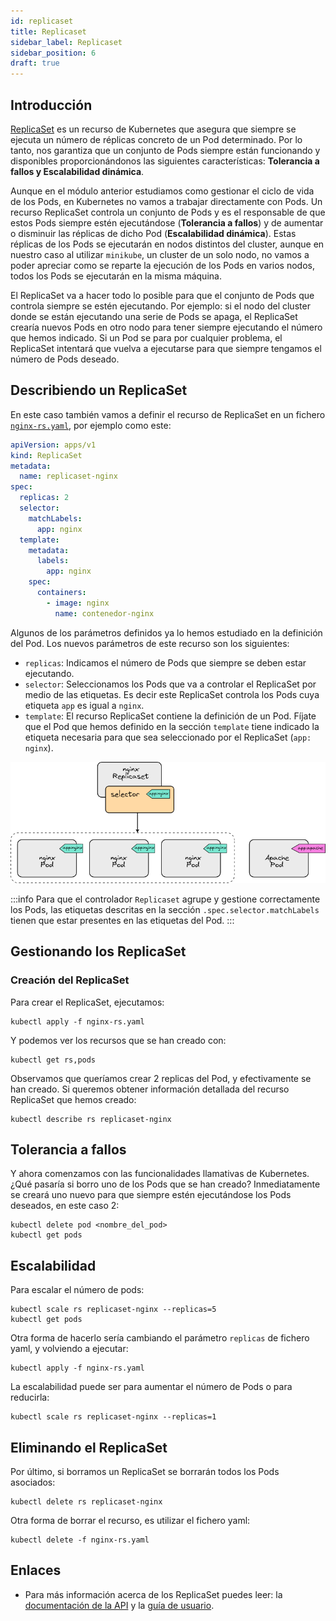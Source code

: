 ```yaml
---
id: replicaset
title: Replicaset
sidebar_label: Replicaset
sidebar_position: 6
draft: true
---
```



## Introducción

[ReplicaSet](https://kubernetes.io/es/docs/concepts/workloads/controllers/replicaset/) es un recurso de Kubernetes que asegura que siempre se ejecuta un número de réplicas concreto de un Pod determinado.
Por lo tanto, nos garantiza que un conjunto de Pods siempre están funcionando y disponibles proporcionándonos las siguientes características: **Tolerancia a fallos y Escalabilidad dinámica**.

Aunque en el módulo anterior estudiamos como gestionar el ciclo de vida de los Pods, en Kubernetes no vamos a trabajar directamente con Pods. Un recurso ReplicaSet controla un conjunto de Pods y
es el responsable de que estos Pods siempre estén ejecutándose (**Tolerancia a fallos**) y de aumentar o disminuir las réplicas de dicho Pod (**Escalabilidad dinámica**). Estas réplicas de los Pods se
ejecutarán en nodos distintos del cluster, aunque en nuestro caso al utilizar `minikube`, un cluster de un solo nodo, no vamos a poder apreciar como se reparte la ejecución de los Pods en varios nodos,
todos los Pods se ejecutarán en la misma máquina.

El ReplicaSet va a hacer todo lo posible para que el conjunto de Pods que controla siempre se estén ejecutando. Por ejemplo: si el nodo del cluster donde se están ejecutando una serie de Pods se apaga,
el ReplicaSet crearía nuevos Pods en otro nodo para tener siempre ejecutando el número que hemos indicado. Si un Pod se para por cualquier problema, el ReplicaSet intentará que vuelva a ejecutarse
para que siempre tengamos el número de Pods deseado.

## Describiendo un ReplicaSet

En este caso también vamos a definir el recurso de ReplicaSet en un fichero [`nginx-rs.yaml`](./05/files/nginx-rs.yaml), por ejemplo como este:

```yaml
apiVersion: apps/v1
kind: ReplicaSet
metadata:
  name: replicaset-nginx
spec:
  replicas: 2
  selector:
    matchLabels:
      app: nginx
  template:
    metadata:
      labels:
        app: nginx
    spec:
      containers:
        - image: nginx
          name: contenedor-nginx
```

Algunos de los parámetros definidos ya lo hemos estudiado en la definición del Pod. Los nuevos parámetros de este recurso son los siguientes:

* `replicas`: Indicamos el número de Pods que siempre se deben estar ejecutando.
* `selector`: Seleccionamos los Pods que va a controlar el ReplicaSet por medio de las etiquetas. Es decir este ReplicaSet controla los Pods cuya etiqueta `app` es igual a `nginx`.
* `template`: El recurso ReplicaSet contiene la definición de un Pod. Fíjate que el Pod que hemos definido en la sección `template` tiene indicado la etiqueta necesaria para que sea
seleccionado por el ReplicaSet (`app: nginx`).

![](./05/img/01-rs.png#center)

:::info Para que el controlador `Replicaset` agrupe y gestione correctamente los Pods, las etiquetas descritas en la sección `.spec.selector.matchLabels` tienen que estar presentes en las
etiquetas del Pod.
:::


## Gestionando los ReplicaSet

### Creación del ReplicaSet

Para crear el ReplicaSet, ejecutamos:

```
kubectl apply -f nginx-rs.yaml
```

Y podemos ver los recursos que se han creado con:

```
kubectl get rs,pods
```

Observamos que queríamos crear 2 replicas del Pod, y efectivamente se han creado. Si queremos obtener información detallada del recurso ReplicaSet que hemos creado:

```
kubectl describe rs replicaset-nginx
```

## Tolerancia a fallos

Y ahora comenzamos con las funcionalidades llamativas de Kubernetes. ¿Qué pasaría si borro uno de los Pods que se han creado? Inmediatamente se creará uno nuevo para que siempre
estén ejecutándose los Pods deseados, en este caso 2:

```
kubectl delete pod <nombre_del_pod>
kubectl get pods
```

## Escalabilidad

Para escalar el número de pods:

```
kubectl scale rs replicaset-nginx --replicas=5
kubectl get pods
```

Otra forma de hacerlo sería cambiando el parámetro `replicas` de fichero yaml, y volviendo a ejecutar:

```
kubectl apply -f nginx-rs.yaml
```

La escalabilidad puede ser para aumentar el número de Pods o para reducirla:

```
kubectl scale rs replicaset-nginx --replicas=1
```

## Eliminando el ReplicaSet

Por último, si borramos un ReplicaSet se borrarán todos los Pods asociados:

```
kubectl delete rs replicaset-nginx
```

Otra forma de borrar el recurso, es utilizar el fichero yaml:

```
kubectl delete -f nginx-rs.yaml
```

## Enlaces

* Para más información acerca de los ReplicaSet puedes leer: la [documentación de la API](https://kubernetes.io/docs/reference/generated/kubernetes-api/v1.20/#replicaset-v1-apps) y
la [guía de usuario](https://kubernetes.io/docs/concepts/workloads/controllers/replicaset/).
